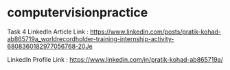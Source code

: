 # computervisionpractice



Task 4 LinkedIn Article Link : https://www.linkedin.com/posts/pratik-kohad-ab865719a_worldrecordholder-training-internship-activity-6808360182977056768-20Je

LinkedIn Profile Link : https://www.linkedin.com/in/pratik-kohad-ab865719a/
